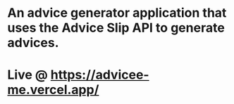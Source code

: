# An advice generator application that uses the Advice Slip API to generate advices.
# Live @ https://advicee-me.vercel.app/